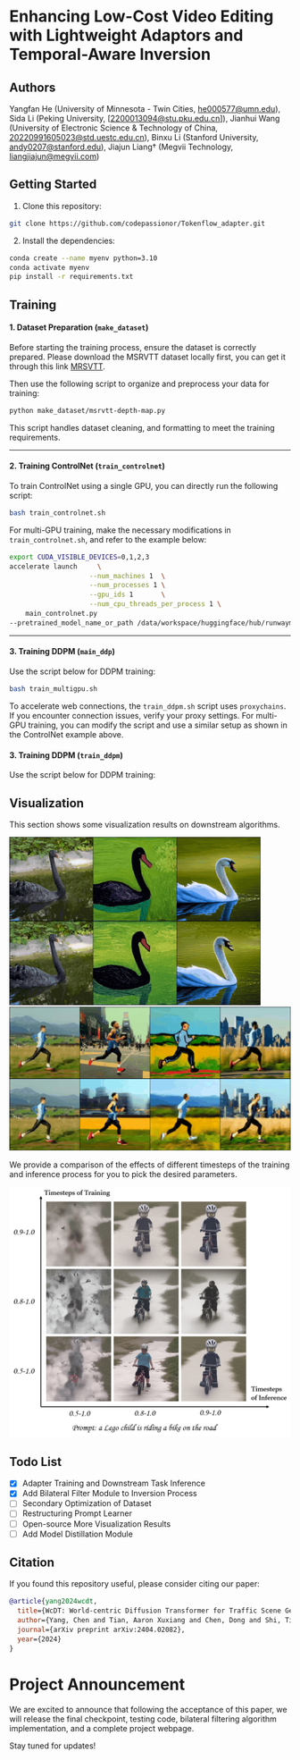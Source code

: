 ##

# **Enhancing Low-Cost Video Editing with Lightweight Adaptors and Temporal-Aware Inversion**

## Authors
Yangfan He (University of Minnesota - Twin Cities, [he000577@umn.edu](mailto:he000577@umn.edu)), Sida Li (Peking University, [2200013094@stu.pku.edu.cn]), Jianhui Wang (University of Electronic Science & Technology of China, [20220991605023@std.uestc.edu.cn](mailto:20220991605023@std.uestc.edu.cn)), Binxu Li (Stanford University, [andy0207@stanford.edu](mailto:andy0207@stanford.edu)), Jiajun Liang† (Megvii Technology, [liangjiajun@megvii.com](mailto:liangjiajun@megvii.com))
## Getting Started
1. Clone this repository:
```bash
git clone https://github.com/codepassionor/Tokenflow_adapter.git
```
2. Install the dependencies:
```bash
conda create --name myenv python=3.10
conda activate myenv
pip install -r requirements.txt
```

## Training

#### 1. **Dataset Preparation (`make_dataset`)**
Before starting the training process, ensure the dataset is correctly prepared. Please download the MSRVTT dataset locally first, you can get it through this link [MRSVTT](https://drive.google.com/file/d/15bBcfrCxr27XpTABX8Oy7fn09QYs45Cq/view?usp=drive_link).

Then use the following script to organize and preprocess your data for training:
```bash
python make_dataset/msrvtt-depth-map.py
```
This script handles dataset cleaning, and formatting to meet the training requirements.

---

#### 2. **Training ControlNet (`train_controlnet`)**
To train ControlNet using a single GPU, you can directly run the following script:

```bash
bash train_controlnet.sh
```
For multi-GPU training, make the necessary modifications in `train_controlnet.sh`, and refer to the example below:

```bash
export CUDA_VISIBLE_DEVICES=0,1,2,3
accelerate launch     \
                    --num_machines 1  \
                    --num_processes 1 \
                    --gpu_ids 1       \
                    --num_cpu_threads_per_process 1 \
    main_controlnet.py 
--pretrained_model_name_or_path /data/workspace/huggingface/hub/runwayml/stable-diffusion-v1-5        --rank 4  --train_batch_size 1  --mixed_precision no
```

---

#### 3. **Training DDPM (`main_ddp`)**
Use the script below for DDPM training:

```bash
bash train_multigpu.sh
```
To accelerate web connections, the `train_ddpm.sh` script uses `proxychains`. If you encounter connection issues, verify your proxy settings. For multi-GPU training, you can modify the script and use a similar setup as shown in the ControlNet example above.

#### 3. **Training DDPM (`train_ddpm`)**
Use the script below for DDPM training:

## Visualization
This section shows some visualization results on downstream algorithms.

<img src="./assert/output_1.gif" width = 450>
<img src="./assert/output_2.gif" width = 600>

We provide a comparison of the effects of different timesteps of the training and inference process for you to pick the desired parameters.

<img src="./assert/timestep.png" width = 600>


## Todo List

- [x] Adapter Training and Downstream Task Inference
- [x] Add Bilateral Filter Module to Inversion Process
- [ ] Secondary Optimization of Dataset
- [ ] Restructuring Prompt Learner
- [ ] Open-source More Visualization Results
- [ ] Add Model Distillation Module

## Citation

If you found this repository useful, please consider citing our paper:

```bibtex
@article{yang2024wcdt,
  title={WcDT: World-centric Diffusion Transformer for Traffic Scene Generation},
  author={Yang, Chen and Tian, Aaron Xuxiang and Chen, Dong and Shi, Tianyu and Heydarian, Arsalan},
  journal={arXiv preprint arXiv:2404.02082},
  year={2024}
}
```

# Project Announcement

We are excited to announce that following the acceptance of this paper, we will release the final checkpoint, testing code, bilateral filtering algorithm implementation, and a complete project webpage. 

Stay tuned for updates!

